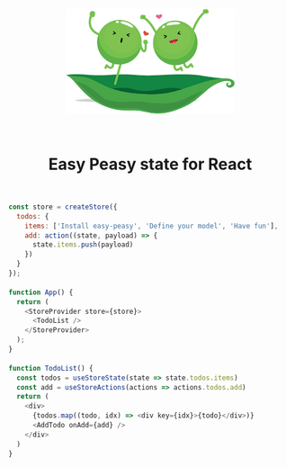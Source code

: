 <p align="center">
  <img src="./assets/happy-peas.png" width="300" />
</p>
<p>&nbsp;</p>
<h1 align="center">Easy Peasy state for React</h1>
<p>&nbsp;</p>

```javascript
const store = createStore({
  todos: {
    items: ['Install easy-peasy', 'Define your model', 'Have fun'],
    add: action((state, payload) => {
      state.items.push(payload)
    })
  }
});

function App() {
  return (
    <StoreProvider store={store}>
      <TodoList />
    </StoreProvider>
  );
}

function TodoList() {
  const todos = useStoreState(state => state.todos.items)
  const add = useStoreActions(actions => actions.todos.add)
  return (
    <div>
      {todos.map((todo, idx) => <div key={idx}>{todo}</div>)}
      <AddTodo onAdd={add} />
    </div>
  )
}
```


